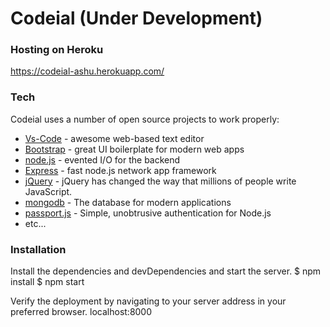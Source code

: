 # Codeial (Under Development)

### Hosting on Heroku
https://codeial-ashu.herokuapp.com/

### Tech

Codeial uses a number of open source projects to work properly:

* [Vs-Code](https://code.visualstudio.com/) - awesome web-based text editor
* [Bootstrap](https://getbootstrap.com) - great UI boilerplate for modern web apps
* [node.js](https://nodejs.org/) - evented I/O for the backend
* [Express](https://expressjs.com/) - fast node.js network app framework 
* [jQuery](https://jquery.com/) - jQuery has changed the way that millions of people write JavaScript.
* [mongodb](https://www.mongodb.com) - The database for modern applications
* [passport.js](https://passportjs.org) - Simple, unobtrusive authentication for Node.js 
* etc...


### Installation

Install the dependencies and devDependencies and start the server.
$ npm install 
$ npm start

Verify the deployment by navigating to your server address in your preferred browser.
localhost:8000
